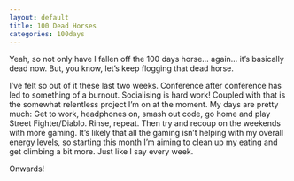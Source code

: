 ```yaml
---
layout: default
title: 100 Dead Horses
categories: 100days
---
```


Yeah, so not only have I fallen off the 100 days horse... again... it’s basically dead now. But, you know, let’s keep flogging that dead horse.

I’ve felt so out of it these last two weeks. Conference after conference has led to something of a burnout. Socialising is hard work! Coupled with that is the somewhat relentless project I’m on at the moment. My days are pretty much: Get to work, headphones on, smash out code, go home and play Street Fighter/Diablo. Rinse, repeat. Then try and recoup on the weekends with more gaming. It’s likely that all the gaming isn’t helping with my overall energy levels, so starting this month I’m aiming to clean up my eating and get climbing a bit more. Just like I say every week.

Onwards!
